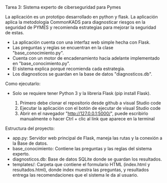 Tarea 3: Sistema experto de ciberseguridad para Pymes

La aplicación es un prototipo desarrollado en python y flask. La aplicación aplica la metodología CommonKADS para diagnosticar riesgos en la seguridad
de PYMES y recomienda estrategias para mejorar la seguridad de estas.

- La aplicación cuenta con una interfaz web simple hecha con Flask.
- Las preguntas y reglas se encuentran en la clase "base_conocimiento.py".
- Cuenta con un motor de encadenamiento hacia adelante implementado en "base_conocimiento.py". 
- El sistema explica porqué recomienda cada estrategia.
- Los diagnosticos se guardan en la base de datos "diagnosticos.db".

Como ejecutarlo:
- Solo se requiere tener Python 3 y la libreria Flask (pip install Flask).

    1. Primero debe clonar el repositorio desde github a visual Studio code
    2. Ejecutar la aplicación con el botón de ejecutar de visual Studio code
    3. Abrir en el navegador "http://127.0.0.1:5000/", puede escribirlo manualmente o hacer Ctrl + clic al link que aparece en la terminal

Estructura del proyecto:
- app.py: Servidor web principal de Flask, maneja las rutas y la conexión a la Base de datos.
- base_conocimiento: Contiene las preguntas y las reglas del sistema experto.
- diagnosticos.db: Base de datos SQLite donde se guardan los resultados.
- templates/: Carpeta que contiene el formulario HTML (index.html y resultados.html), donde index muestra las preguntas, y resultados entrega las 
recomendaciones que el sistema le da al usuario.
